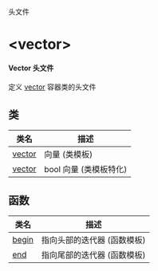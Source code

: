 头文件

# \<vector\>

#### Vector 头文件

定义 [vector](README.md) 容器类的头文件

## 类

类名                           | 描述
------------------------------ | ---------------------
[vector](vector.md)            | 向量 (类模板)
[vector<bool>](vector-bool.md) | bool 向量 (类模板特化)

## 函数

类名              | 描述
----------------- | --------------------------
[begin](begin.md) | 指向头部的迭代器 (函数模板)
[end](end.md)     | 指向尾部的迭代器 (函数模板)

